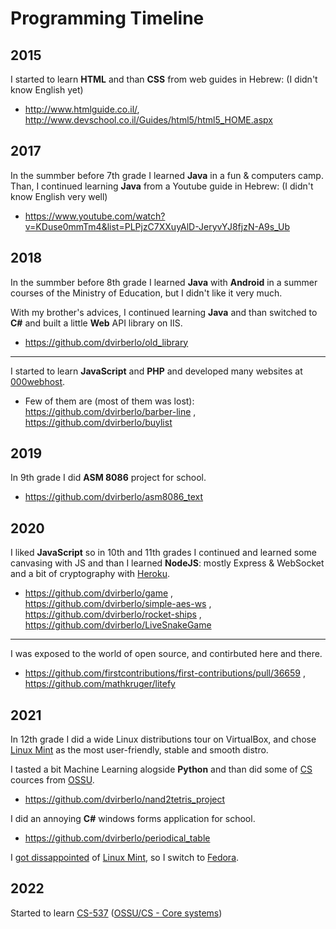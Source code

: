 # Programming Timeline

## 2015
I started to learn **HTML** and than **CSS** from web guides in Hebrew: (I didn't know English yet)
- http://www.htmlguide.co.il/, http://www.devschool.co.il/Guides/html5/html5_HOME.aspx

## 2017
In the summber before 7th grade I learned **Java** in a fun & computers camp.
Than, I continued learning **Java** from a Youtube guide in Hebrew: (I didn't know English very well)
- https://www.youtube.com/watch?v=KDuse0mmTm4&list=PLPjzC7XXuyAlD-JeryvYJ8fjzN-A9s_Ub

## 2018
In the summber before 8th grade I learned **Java** with **Android** in a summer courses of the Ministry of Education, but I didn't like it very much.

With my brother's advices, I continued learning **Java** and than switched to **C#** and built a little **Web** API library on IIS.
- https://github.com/dvirberlo/old_library

---

I started to learn **JavaScript** and **PHP** and developed many websites at [000webhost](https://000webhost.com).
- Few of them are (most of them was lost): https://github.com/dvirberlo/barber-line , https://github.com/dvirberlo/buylist

## 2019
In 9th grade I did **ASM 8086** project for school.
- https://github.com/dvirberlo/asm8086_text

## 2020
I liked **JavaScript** so in 10th and 11th grades I continued and learned some canvasing with JS and than I learned **NodeJS**: mostly Express & WebSocket and a bit of cryptography with [Heroku](https://heroku.com).
- https://github.com/dvirberlo/game , https://github.com/dvirberlo/simple-aes-ws , https://github.com/dvirberlo/rocket-ships , https://github.com/dvirberlo/LiveSnakeGame

---

I was exposed to the world of open source, and contirbuted here and there.
- https://github.com/firstcontributions/first-contributions/pull/36659 , https://github.com/mathkruger/litefy

## 2021
In 12th grade I did a wide Linux distributions tour on VirtualBox, and chose [Linux Mint](https://linuxmint.com) as the most user-friendly, stable and smooth distro.

I tasted a bit Machine Learning alogside **Python** and than did some of [CS](https://github.com/ossu/computer-science) cources from [OSSU](https://github.com/ossu).
- https://github.com/dvirberlo/nand2tetris_project

I did an annoying **C#** windows forms application for school.
- https://github.com/dvirberlo/periodical_table

I [got dissappointed](https://forums.linuxmint.com/viewtopic.php?f=46&t=361219) of [Linux Mint](https://linuxmint.com), so I switch to [Fedora](https://getfedora.org).

## 2022
Started to learn [CS-537](https://pages.cs.wisc.edu/~remzi/Classes/537/Spring2018/) ([OSSU/CS - Core systems](https://github.com/ossu/computer-science#core-systems))
